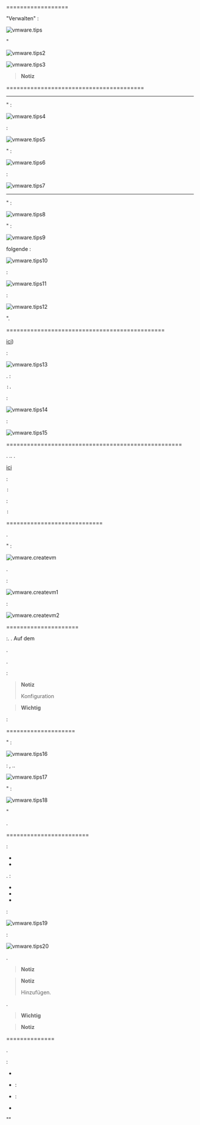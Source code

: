 


 
==================


"Verwalten" :

![vmware.tips](images/vmware.tips.PNG)

"

![vmware.tips2](images/vmware.tips2.PNG)



![vmware.tips3](images/vmware.tips3.PNG)

> **Notiz**
>
> 
> 

 
========================================






 
-------------------------


" :

![vmware.tips4](images/vmware.tips4.PNG)




 :

![vmware.tips5](images/vmware.tips5.PNG)


" :

![vmware.tips6](images/vmware.tips6.PNG)

 :

![vmware.tips7](images/vmware.tips7.PNG)



 
-----------------------

" :

![vmware.tips8](images/vmware.tips8.PNG)

" :

![vmware.tips9](images/vmware.tips9.PNG)


folgende :

![vmware.tips10](images/vmware.tips10.PNG)



 :

![vmware.tips11](images/vmware.tips11.PNG)

 :

![vmware.tips12](images/vmware.tips12.PNG)


".

 
==============================================



[ici](http://www.virtual-sddc.ovh/exploiter-les-vaai-nfs-avec-un-nas-synology/))



 :

![vmware.tips13](images/vmware.tips13.PNG)




. 
 :

    :.

 :

![vmware.tips14](images/vmware.tips14.PNG)


 :

![vmware.tips15](images/vmware.tips15.PNG)

 
===================================================


. 
..
.


[ici](https://labs.vmware.com/flings/esxi-embedded-host-client)



 :

    :

 :

    :

 
============================

.


" :

![vmware.createvm](images/vmware.createvm.PNG)


.

 :

![vmware.createvm1](images/vmware.createvm1.PNG)


 :

![vmware.createvm2](images/vmware.createvm2.PNG)

 
=====================


:.
. Auf dem


. 

.

 :

    

> **Notiz**
>
> 
> Konfiguration

> **Wichtig**
>
> 
> 



 :

    

 
====================




" :

![vmware.tips16](images/vmware.tips16.PNG)

 : ,
..

![vmware.tips17](images/vmware.tips17.PNG)


" :

![vmware.tips18](images/vmware.tips18.PNG)

"

.

 
========================

 :

-   

-   

. 
 :

-   

-   
    

-   


 :

![vmware.tips19](images/vmware.tips19.PNG)

 :

![vmware.tips20](images/vmware.tips20.PNG)


.


> **Notiz**
>
> 
> 
> 

> **Notiz**
>
> 
> 
> 
> Hinzufügen. 
> 



.

> **Wichtig**
>
> 
> 
> 
> 

> **Notiz**
>
> 
> 

 
==============


.

 :

-   
    

-    :

<!-- -->

    

-    :

<!-- -->

    

-   
    


""
